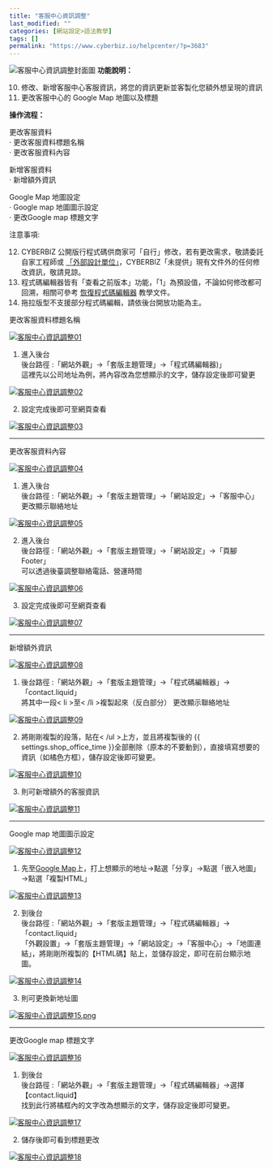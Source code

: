 ```yaml
---
title: "客服中心資訊調整"
last_modified: ""
categories: [網站設定>語法教學]
tags: []
permalink: "https://www.cyberbiz.io/helpcenter/?p=3683"
---
```


![客服中心資訊調整封面圖](https://www.cyberbiz.io/support/wp-content/uploads/2021/08/客服中心資訊調整封面圖.png) **功能說明：**  

10. 修改、新增客服中心客服資訊，將您的資訊更新並客製化您額外想呈現的資訊 
11. 更改客服中心的 Google Map 地圖以及標題 

**操作流程：**

更改客服資料  
· 更改客服資料標題名稱  
· 更改客服資料內容



新增客服資料  
· 新增額外資訊



Google Map 地圖設定  
· Google map 地圖圖示設定  
· 更改Google map 標題文字



注意事項:  

12. CYBERBIZ 公開版行程式碼供商家可「自行」修改，若有更改需求，敬請委託自家工程師或 [「外部設計單位」](https://docs.google.com/spreadsheets/d/1uvrqOE10xyMVPvUctgOw9HddT9wbty5ZCNnBQCpmlMI/edit?usp=sharing)，CYBERBIZ「未提供」現有文件外的任何修改資訊，敬請見諒。
13. 程式碼編輯器皆有「查看之前版本」功能，「1」為預設值，不論如何修改都可回溯，相關可參考 [ 恢復程式碼編輯器](https://www.cyberbiz.io/support/?p=16146) 教學文件。
14. 拖拉版型不支援部分程式碼編輯，請依後台開放功能為主。



更改客服資料標題名稱  

[![客服中心資訊調整01](https://www.cyberbiz.io/support/wp-content/uploads/2021/08/客服中心資訊調整01.png)](https://www.cyberbiz.io/support/wp-content/uploads/2021/08/客服中心資訊調整01.png)  

1. 進入後台  
後台路徑 :「網站外觀」→「套版主題管理」→「程式碼編輯器)」  
這裡先以公司地址為例，將內容改為您想顯示的文字，儲存設定後即可變更


[![客服中心資訊調整02](https://www.cyberbiz.io/support/wp-content/uploads/客服中心資訊調整02.png)](https://www.cyberbiz.io/support/wp-content/uploads/客服中心資訊調整02.png)  


2. 設定完成後即可至網頁查看   

[![客服中心資訊調整03](https://www.cyberbiz.io/support/wp-content/uploads/2021/08/客服中心資訊調整03.png)](https://www.cyberbiz.io/support/wp-content/uploads/2021/08/客服中心資訊調整03.png)

* * *

更改客服資料內容  

[![客服中心資訊調整04](https://www.cyberbiz.io/support/wp-content/uploads/2021/08/客服中心資訊調整04.png)](https://www.cyberbiz.io/support/wp-content/uploads/2021/08/客服中心資訊調整04.png)  

1. 進入後台  
後台路徑 :「網站外觀」→「套版主題管理」→「網站設定」→「客服中心」  
更改顯示聯絡地址


[![客服中心資訊調整05](https://www.cyberbiz.io/support/wp-content/uploads/客服中心資訊調整05.png)](https://www.cyberbiz.io/support/wp-content/uploads/客服中心資訊調整05.png)  


2. 進入後台  
後台路徑 :「網站外觀」→「套版主題管理」→「網站設定」→「頁腳Footer」  
可以透過後臺調整聯絡電話、營運時間  

[![客服中心資訊調整06](https://www.cyberbiz.io/support/wp-content/uploads/客服中心資訊調整06.png)](https://www.cyberbiz.io/support/wp-content/uploads/客服中心資訊調整06.png)

3. 設定完成後即可至網頁查看   

[![客服中心資訊調整07](https://www.cyberbiz.io/support/wp-content/uploads/2021/08/客服中心資訊調整07.png)](https://www.cyberbiz.io/support/wp-content/uploads/2021/08/客服中心資訊調整07.png)

* * *

新增額外資訊  

[![客服中心資訊調整08](https://www.cyberbiz.io/support/wp-content/uploads/2021/08/客服中心資訊調整08.png)](https://www.cyberbiz.io/support/wp-content/uploads/2021/08/客服中心資訊調整08.png)  

1. 後台路徑 :「網站外觀」→「套版主題管理」→「程式碼編輯器」→「contact.liquid」  
將其中一段< li >至< /li >複製起來（反白部分） 更改顯示聯絡地址


[![客服中心資訊調整09](https://www.cyberbiz.io/support/wp-content/uploads/客服中心資訊調整09.png)](https://www.cyberbiz.io/support/wp-content/uploads/客服中心資訊調整09.png)  


2. 將剛剛複製的段落，貼在< /ul >上方，並且將複製後的 {{ settings.shop_office_time }}全部刪除（原本的不要動到），直接填寫想要的資訊（如橘色方框），儲存設定後即可變更。   

[![客服中心資訊調整10](https://www.cyberbiz.io/support/wp-content/uploads/客服中心資訊調整10.png)](https://www.cyberbiz.io/support/wp-content/uploads/客服中心資訊調整10.png)

3. 則可新增額外的客服資訊   

[![客服中心資訊調整11](https://www.cyberbiz.io/support/wp-content/uploads/2021/08/客服中心資訊調整11.png)](https://www.cyberbiz.io/support/wp-content/uploads/2021/08/客服中心資訊調整11.png)

* * *

Google map 地圖圖示設定  

[![客服中心資訊調整12](https://www.cyberbiz.io/support/wp-content/uploads/2021/08/客服中心資訊調整12.png)](https://www.cyberbiz.io/support/wp-content/uploads/2021/08/客服中心資訊調整12.png)  

1. 先至[Google Map](https://www.google.com.tw/maps/)上，打上想顯示的地址→點選「分享」→點選「嵌入地圖」→點選「複製HTML」   

[![客服中心資訊調整13](https://www.cyberbiz.io/support/wp-content/uploads/2021/08/客服中心資訊調整13.png)](https://www.cyberbiz.io/support/wp-content/uploads/2021/08/客服中心資訊調整13.png)




2. 到後台  
後台路徑 :「網站外觀」→「套版主題管理」→「程式碼編輯器」→「contact.liquid」  
「外觀設置」→「套版主題管理」→「網站設定」→「客服中心」→「地圖連結」，將剛剛所複製的【HTML碼】貼上，並儲存設定，即可在前台顯示地圖。  

[![客服中心資訊調整14](https://www.cyberbiz.io/support/wp-content/uploads/客服中心資訊調整14.png)](https://www.cyberbiz.io/support/wp-content/uploads/客服中心資訊調整14.png)




3. 則可更換新地址圖   

[![客服中心資訊調整15.png](https://www.cyberbiz.io/support/wp-content/uploads/2021/08/客服中心資訊調整15.png)](https://www.cyberbiz.io/support/wp-content/uploads/2021/08/客服中心資訊調整15.png)

* * *

更改Google map 標題文字  

[![客服中心資訊調整16](https://www.cyberbiz.io/support/wp-content/uploads/2021/08/客服中心資訊調整16.png)](https://www.cyberbiz.io/support/wp-content/uploads/2021/08/客服中心資訊調整16.png)  

1. 到後台  
後台路徑 :「網站外觀」→「套版主題管理」→「程式碼編輯器」→選擇【contact.liquid】  
找到此行將橘框內的文字改為想顯示的文字，儲存設定後即可變更。  

[![客服中心資訊調整17](https://www.cyberbiz.io/support/wp-content/uploads/客服中心資訊調整17.png)](https://www.cyberbiz.io/support/wp-content/uploads/客服中心資訊調整17.png)




2. 儲存後即可看到標題更改   

[![客服中心資訊調整18](https://www.cyberbiz.io/support/wp-content/uploads/2021/08/客服中心資訊調整18.png)](https://www.cyberbiz.io/support/wp-content/uploads/2021/08/客服中心資訊調整18.png)

